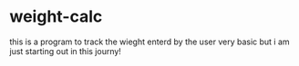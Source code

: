 # weight-calc
this is a program to track the wieght enterd by the user 
very basic but i am just starting out in this journy!
